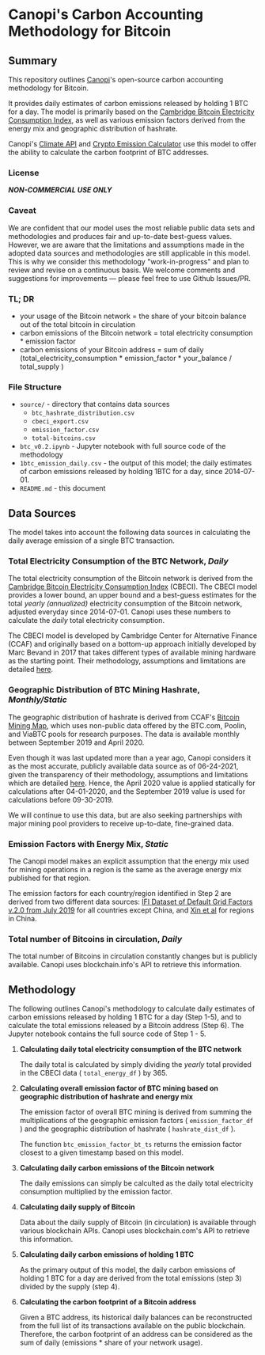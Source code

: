 # Canopi's Carbon Accounting Methodology for Bitcoin

## Summary

This repository outlines [Canopi](https://www.canopi.cash)'s open-source carbon accounting methodology for Bitcoin. 

It provides daily estimates of carbon emissions released by holding 1 BTC for a day. The model is primarily based on the [Cambridge Bitcoin Electricity Consumption Index](https://cbeci.org/), as well as various emission factors derived from the energy mix and geographic distribution of hashrate.

Canopi's [Climate API](https://www.canopi.cash/services/developer) and [Crypto Emission Calculator](https://app.canopi.cash/crypto) use this model to offer the ability to calculate the carbon footprint of BTC addresses.

### License

***NON-COMMERCIAL USE ONLY***

### Caveat

We are confident that our model uses the most reliable public data sets and methodologies and produces fair and up-to-date best-guess values. However, we are aware that the limitations and assumptions made in the adopted data sources and methodologies are still applicable in this model. This is why we consider this methodology "work-in-progress" and plan to review and revise on a continuous basis. We welcome comments and suggestions for improvements — please feel free to use Github Issues/PR.

### TL; DR

* your usage of the Bitcoin network = the share of your bitcoin balance out of the total bitcoin in circulation
* carbon emissions of the Bitcoin network = total electricity consumption * emission factor
* carbon emissions of your Bitcoin address = sum of daily (total_electricity_consumption \* emission_factor \* your_balance / total_supply )

### File Structure

* `source/`  \- directory that contains data sources
  + `btc_hashrate_distribution.csv`
  + `cbeci_export.csv`
  + `emission_factor.csv`
  + `total-bitcoins.csv`
* `btc_v0.2.ipynb` - Jupyter notebook with full source code of the methodology
* `1btc_emission_daily.csv` - the output of this model; the daily estimates of carbon emissions released by holding 1BTC for a day, since 2014-07-01.
* `README.md` - this document

## Data Sources

The model takes into account the following data sources in calculating the daily average emission of a single BTC transaction.

### Total Electricity Consumption of the BTC Network, *Daily*

The total electricity consumption of the Bitcoin network is derived from the [Cambridge Bitcoin Electricity Consumption Index](https://cbeci.org/) (CBECI). The CBECI model provides a lower bound, an upper bound and a best-guess estimates for the total *yearly (annualized)* electricity consumption of the Bitcoin network, adjusted everyday since 2014-07-01. Canopi uses these numbers to calculate the *daily* total electricity consumption.

The CBECI model is developed by Cambridge Center for Alternative Finance (CCAF) and originally based on a bottom-up approach initially developed by Marc Bevand in 2017 that takes different types of available mining hardware as the starting point. Their methodology, assumptions and limitations are detailed [here](https://cbeci.org/cbeci/methodology).

### Geographic Distribution of BTC Mining Hashrate, *Monthly/Static*

The geographic distribution of hashrate is derived from CCAF's [Bitcoin Mining Map](https://cbeci.org/mining_map), which uses non-public data offered by the BTC.com, Poolin, and ViaBTC pools for research purposes. The data is available monthly between September 2019 and April 2020.

Even though it was last updated more than a year ago, Canopi considers it as the most accurate, publicly available data source as of 06-24-2021, given the transparency of their methodology, assumptions and limitations which are detailed [here](https://cbeci.org/mining_map/methodology). Hence, the April 2020 value is applied statically for calculations after 04-01-2020, and the September 2019 value is used for calculations before 09-30-2019.

We will continue to use this data, but are also seeking partnerships with major mining pool providers to receive up-to-date, fine-grained data.

### Emission Factors with Energy Mix, *Static*

The Canopi model makes an explicit assumption that the energy mix used for mining operations in a region is the same as the average energy mix published for that region.

The emission factors for each country/region identified in Step 2 are derived from two different data sources: [IFI Dataset of Default Grid Factors v.2.0 from July 2019](https://unfccc.int/sites/default/files/resource/Harmonized_Grid_Emission_factor_data_set.xlsx) for all countries except China, and [Xin et al](https://www.sciencedirect.com/science/article/pii/S1876610217361714) for regions in China.

### Total number of Bitcoins in circulation, *Daily*

The total number of Bitcoins in circulation constantly changes but is publicly available. Canopi uses blockchain.info's API to retrieve this information.

## Methodology

The following outlines Canopi's methodology to calculate daily estimates of carbon emissions released by holding 1 BTC for a day (Step 1-5), and to calculate the total emissions released by a Bitcoin address (Step 6). The Jupyter notebook contains the full source code of Step 1 - 5.

1. **Calculating daily total electricity consumption of the BTC network**

   The daily total is calculated by simply dividing the *yearly* total provided in the CBECI data ( `total_energy_df` ) by 365.

2. **Calculating overall emission factor of BTC mining based on geographic distribution of hashrate and energy mix**

   The emission factor of overall BTC mining is derived from summing the multiplications of the geographic emission factors ( `emission_factor_df` ) and the geographic distribution of hashrate ( `hashrate_dist_df` ).

   The function `btc_emission_factor_bt_ts` returns the emission factor closest to a given timestamp based on this model.

3. **Calculating daily carbon emissions of the Bitcoin network**

   The daily emissions can simply be calculted as the daily total electricity
   consumption multiplied by the emission factor.

4. **Calculating daily supply of Bitcoin**

   Data about the daily supply of Bitcoin (in circulation) is available through
   various blockchain APIs. Canopi uses blockchain.com's API to retrieve this information.

5. **Calculating daily carbon emissions of holding 1 BTC**

   As the primary output of this model, the daily carbon emissions of
   holding 1 BTC for a day are derived from the total emissions (step 3)
   divided by the supply (step 4).

6. **Calculating the carbon footprint of a Bitcoin address**

   Given a BTC address, its historical daily balances can be reconstructed from the full list of its transactions available on the public blockchain.
   Therefore, the carbon footprint of an address can be considered as 
   the sum of daily (emissions * share of your network usage).
